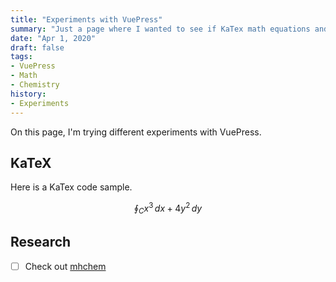 ```yaml
---
title: "Experiments with VuePress"
summary: "Just a page where I wanted to see if KaTex math equations and chemical equations would render well in VuePress. Re-adapted for Astro."
date: "Apr 1, 2020"
draft: false
tags:
- VuePress
- Math
- Chemistry
history:
- Experiments
---
```


On this page, I'm trying different experiments with VuePress.

## KaTeX

Here is a KaTex code sample.

```math
\oint_C x^3\, dx + 4y^2\, dy
```

## Research

- [ ] Check out [mhchem](https://mhchem.github.io/MathJax-mhchem/)